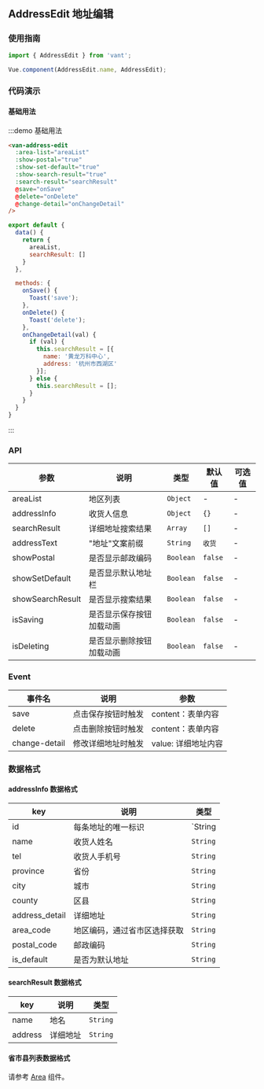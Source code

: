 <script>
import { Toast } from 'packages';
import areaList from '../mock/area.json';

export default {
  data() {
    return {
      areaList,
      searchResult: []
    }
  },

  methods: {
    onSave() {
      this.test = {
        user_name: 'b'
      };
      Toast('save');
    },
    onDelete() {
      Toast('delete');
    },
    onChangeDetail(val) {
      if (val) {
        this.searchResult = [{
          name: '黄龙万科中心',
          address: '杭州市西湖区'
        }, {
          name: '黄龙万科中心H座'
        }, {
          name: '黄龙万科中心H座',
          address: '杭州市西湖区'
        }];
      } else {
        this.searchResult = [];
      }
    }
  }
};
</script>

## AddressEdit 地址编辑

### 使用指南
``` javascript
import { AddressEdit } from 'vant';

Vue.component(AddressEdit.name, AddressEdit);
```

### 代码演示

#### 基础用法

:::demo 基础用法
```html
<van-address-edit
  :area-list="areaList"
  :show-postal="true"
  :show-set-default="true"
  :show-search-result="true"
  :search-result="searchResult"
  @save="onSave"
  @delete="onDelete"
  @change-detail="onChangeDetail"
/>
```

```javascript
export default {
  data() {
    return {
      areaList,
      searchResult: []
    }
  },

  methods: {
    onSave() {
      Toast('save');
    },
    onDelete() {
      Toast('delete');
    },
    onChangeDetail(val) {
      if (val) {
        this.searchResult = [{
          name: '黄龙万科中心',
          address: '杭州市西湖区'
        }];
      } else {
        this.searchResult = [];
      }
    }
  }
}
```
:::

### API

| 参数       | 说明      | 类型       | 默认值       | 可选值       |
|-----------|-----------|-----------|-------------|-------------|
| areaList | 地区列表 | `Object` | - | - |
| addressInfo | 收货人信息 | `Object` | `{}` | - |
| searchResult | 详细地址搜索结果 | `Array` | `[]` | - |
| addressText | "地址"文案前缀 | `String` | `收货` | - |
| showPostal | 是否显示邮政编码 | `Boolean` | `false` | - |
| showSetDefault | 是否显示默认地址栏 | `Boolean` | `false` | - |
| showSearchResult | 是否显示搜索结果 | `Boolean` | `false` | - |
| isSaving | 是否显示保存按钮加载动画 | `Boolean` | `false` | - |
| isDeleting | 是否显示删除按钮加载动画 | `Boolean` | `false` | - |

### Event

| 事件名       | 说明      | 参数       |
|-----------|-----------|-----------|
| save | 点击保存按钮时触发 | content：表单内容 |
| delete | 点击删除按钮时触发 | content：表单内容 |
| change-detail | 修改详细地址时触发 | value: 详细地址内容 |

### 数据格式

#### addressInfo 数据格式
| key       | 说明      | 类型       |
|-----------|-----------|-----------|
| id | 每条地址的唯一标识 | `String | Number` |
| name | 收货人姓名 | `String` |
| tel | 收货人手机号 | `String` |
| province | 省份 | `String` |
| city | 城市 | `String` |
| county | 区县 | `String` |
| address_detail | 详细地址 | `String` |
| area_code | 地区编码，通过省市区选择获取 | `String` |
| postal_code | 邮政编码 | `String` |
| is_default | 是否为默认地址 | `String` |

#### searchResult 数据格式
| key       | 说明      | 类型       |
|-----------|-----------|-----------|
| name | 地名 | `String` |
| address | 详细地址 | `String` |

#### 省市县列表数据格式
请参考 [Area](/zanui/vue/component/area) 组件。
